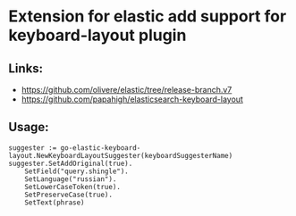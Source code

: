 # Extension for elastic add support for keyboard-layout plugin

## Links:
- https://github.com/olivere/elastic/tree/release-branch.v7
- https://github.com/papahigh/elasticsearch-keyboard-layout

## Usage:
```
suggester := go-elastic-keyboard-layout.NewKeyboardLayoutSuggester(keyboardSuggesterName)
suggester.SetAddOriginal(true).
	SetField("query.shingle").
	SetLanguage("russian").
	SetLowerCaseToken(true).
	SetPreserveCase(true).
	SetText(phrase)
```
